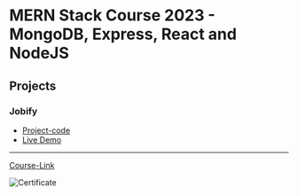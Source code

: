 # MERN Stack Course 2023 - MongoDB, Express, React and NodeJS

## Projects

### Jobify

- [Project-code](./Projects/Jobify) <br>
- [Live Demo](https://jobify-application.onrender.com/)

---

[Course-Link](https://www.udemy.com/course/mern-stack-course-mongodb-express-react-and-nodejs/)<br>

![Certificate](https://udemy-certificate.s3.amazonaws.com/image/UC-e4b0d456-a2bd-4268-b9cb-2e6a18d208b6.jpg?v=1688866110000)
